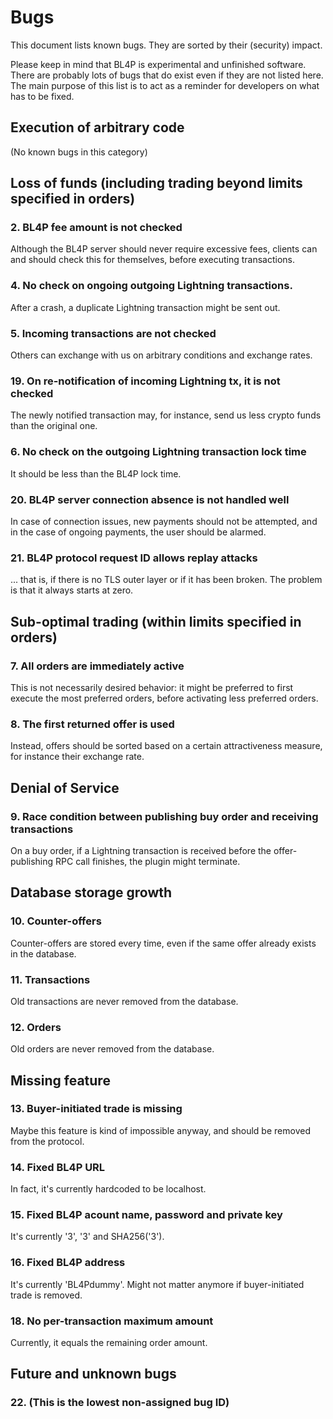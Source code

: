 # Bugs
This document lists known bugs.
They are sorted by their (security) impact.

Please keep in mind that BL4P is experimental and unfinished software.
There are probably lots of bugs that do exist even if they are not listed here.
The main purpose of this list is to act as a reminder for developers on what
has to be fixed.


## Execution of arbitrary code

(No known bugs in this category)


## Loss of funds (including trading beyond limits specified in orders)

### 2. BL4P fee amount is not checked
Although the BL4P server should never require excessive fees,
clients can and should check this for themselves, before executing transactions.


### 4. No check on ongoing outgoing Lightning transactions.
After a crash, a duplicate Lightning transaction might be sent out.


### 5. Incoming transactions are not checked
Others can exchange with us on arbitrary conditions and exchange rates.


### 19. On re-notification of incoming Lightning tx, it is not checked
The newly notified transaction may, for instance, send us less crypto funds
than the original one.


### 6. No check on the outgoing Lightning transaction lock time
It should be less than the BL4P lock time.


### 20. BL4P server connection absence is not handled well
In case of connection issues, new payments should not be attempted,
and in the case of ongoing payments, the user should be alarmed.


### 21. BL4P protocol request ID allows replay attacks
... that is, if there is no TLS outer layer or if it has been broken.
The problem is that it always starts at zero.


## Sub-optimal trading (within limits specified in orders)

### 7. All orders are immediately active
This is not necessarily desired behavior: it might be preferred to first
execute the most preferred orders, before activating less preferred orders.

### 8. The first returned offer is used
Instead, offers should be sorted based on a certain attractiveness measure,
for instance their exchange rate.


## Denial of Service

### 9. Race condition between publishing buy order and receiving transactions
On a buy order, if a Lightning transaction is received before the
offer-publishing RPC call finishes, the plugin might terminate.


## Database storage growth

### 10. Counter-offers
Counter-offers are stored every time, even if the same offer already exists in
the database.

### 11. Transactions
Old transactions are never removed from the database.

### 12. Orders
Old orders are never removed from the database.


## Missing feature

### 13. Buyer-initiated trade is missing
Maybe this feature is kind of impossible anyway, and should be removed from the
protocol.


### 14. Fixed BL4P URL
In fact, it's currently hardcoded to be localhost.


### 15. Fixed BL4P acount name, password and private key
It's currently '3', '3' and SHA256('3').


### 16. Fixed BL4P address
It's currently 'BL4Pdummy'.
Might not matter anymore if buyer-initiated trade is removed.


### 18. No per-transaction maximum amount
Currently, it equals the remaining order amount.


## Future and unknown bugs

### 22. (This is the lowest non-assigned bug ID)


